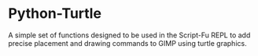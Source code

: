 Python-Turtle
=============

A simple set of functions designed to be used in the Script-Fu REPL to add precise placement and drawing commands to GIMP using turtle graphics.
